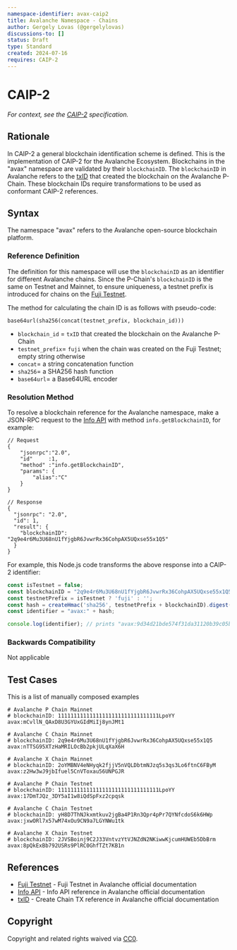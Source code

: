 ```yaml
---
namespace-identifier: avax-caip2
title: Avalanche Namespace - Chains
author: Gergely Lovas (@gergelylovas)
discussions-to: []
status: Draft
type: Standard
created: 2024-07-16
requires: CAIP-2
---
```


# CAIP-2

*For context, see the [CAIP-2][] specification.*

## Rationale

In CAIP-2 a general blockchain identification scheme is defined. This is the
implementation of CAIP-2 for the Avalanche Ecosystem. 
Blockchains in the "avax" namespace are validated by their `blockchainID`. 
The `blockchainID` in Avalanche refers to the [txID][] that created the 
blockchain on the Avalanche P-Chain.
These blockchain IDs require transformations to be used as conformant CAIP-2
references.

## Syntax

The namespace "avax" refers to the Avalanche open-source blockchain platform.

### Reference Definition

The definition for this namespace will use the `blockchainID` as an identifier
for different Avalanche chains. Since the P-Chain's `blockchainID` is the same 
on Testnet and Mainnet, to ensure uniqueness, a testnet prefix is introduced 
for chains on the [Fuji Testnet][].  

The method for calculating the chain ID is as follows with pseudo-code:

```
base64url(sha256(concat(testnet_prefix, blockchain_id)))
```

- `blockchain_id` = `txID` that created the blockchain on the Avalanche P-Chain
- `testnet_prefix`= `fuji` when the chain was created on the Fuji Testnet; empty string otherwise
- `concat`= a string concatenation function
- `sha256`= a SHA256 hash function
- `base64url`= a Base64URL encoder

### Resolution Method

To resolve a blockchain reference for the Avalanche namespace, make a JSON-RPC 
request to the [Info API][] with method `info.getBlockchainID`, for example:

```jsonc
// Request
{
    "jsonrpc":"2.0",
    "id"     :1,
    "method" :"info.getBlockchainID",
    "params": {
        "alias":"C"
    }
}

// Response
{
  "jsonrpc": "2.0",
  "id": 1,
  "result": {
    "blockchainID": "2q9e4r6Mu3U68nU1fYjgbR6JvwrRx36CohpAX5UQxse55x1Q5"
  }
}
```

For example, this Node.js code transforms the above response into a CAIP-2 identifier:

```javascript
const isTestnet = false;
const blockchainID = "2q9e4r6Mu3U68nU1fYjgbR6JvwrRx36CohpAX5UQxse55x1Q5";
const testnetPrefix = isTestnet ? 'fuji' : '';
const hash = createHmac('sha256', testnetPrefix + blockchainID).digest('base64url');
const identifier = "avax:" + hash;

console.log(identifier); // prints "avax:9d34d21bde574f31da31120b39c05bda"
```

### Backwards Compatibility

Not applicable

## Test Cases

This is a list of manually composed examples

```
# Avalanche P Chain Mainnet
# blockchainID: 11111111111111111111111111111111LpoYY
avax:mCvllN_QAxD8U3GYUxGIdMiIj8ynJMt1

# Avalanche C Chain Mainnet
# blockchainID: 2q9e4r6Mu3U68nU1fYjgbR6JvwrRx36CohpAX5UQxse55x1Q5
avax:nTTSG95XTzHaMRILOcBb2pkjULqXaX6H

# Avalanche X Chain Mainnet
# blockchainID: 2oYMBNV4eNHyqk2fjjV5nVQLDbtmNJzq5s3qs3Lo6ftnC6FByM
avax:z2Hw3wJ9jbIfuel5CnVToxau56UNPGJR

# Avalanche P Chain Testnet
# blockchainID: 11111111111111111111111111111111LpoYY
avax:17DmTJQz_3DY5aI1w8iQdSpFxz2cpqsk

# Avalanche C Chain Testnet
# blockchainID: yH8D7ThNJkxmtkuv2jgBa4P1Rn3Qpr4pPr7QYNfcdoS6k6HWp
avax:jxwORl7x57wM74xOu9CN9a7LGYNWu1tk

# Avalanche X Chain Testnet
# blockchainID: 2JVSBoinj9C2J33VntvzYtVJNZdN2NKiwwKjcumHUWEb5DbBrm
avax:8pQkExBb792USRs9PlRC0GhfTZt7KB1n

```

## References

- [Fuji Testnet][] - Fuji Testnet in Avalanche official documentation
- [Info API][] - Info API reference in Avalanche official documentation
- [txID][] - Create Chain TX reference in Avalanche official documentation

[CAIP-2]: https://github.com/ChainAgnostic/CAIPs/blob/master/CAIPs/caip-2.md
[Fuji Testnet]: https://docs.avax.network/learn/avalanche/fuji
[Info API]: https://docs.avax.network/reference/avalanchego/info-api
[txID]: https://docs.avax.network/reference/avalanchego/p-chain/txn-format#unsigned-create-chain-tx

## Copyright

Copyright and related rights waived via [CC0](https://creativecommons.org/publicdomain/zero/1.0/).
